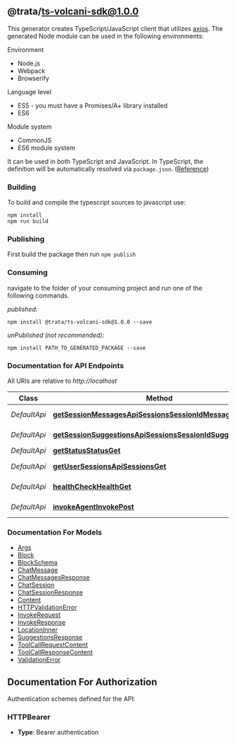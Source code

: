 ## @trata/ts-volcani-sdk@1.0.0

This generator creates TypeScript/JavaScript client that utilizes [axios](https://github.com/axios/axios). The generated Node module can be used in the following environments:

Environment
* Node.js
* Webpack
* Browserify

Language level
* ES5 - you must have a Promises/A+ library installed
* ES6

Module system
* CommonJS
* ES6 module system

It can be used in both TypeScript and JavaScript. In TypeScript, the definition will be automatically resolved via `package.json`. ([Reference](https://www.typescriptlang.org/docs/handbook/declaration-files/consumption.html))

### Building

To build and compile the typescript sources to javascript use:
```
npm install
npm run build
```

### Publishing

First build the package then run `npm publish`

### Consuming

navigate to the folder of your consuming project and run one of the following commands.

_published:_

```
npm install @trata/ts-volcani-sdk@1.0.0 --save
```

_unPublished (not recommended):_

```
npm install PATH_TO_GENERATED_PACKAGE --save
```

### Documentation for API Endpoints

All URIs are relative to *http://localhost*

Class | Method | HTTP request | Description
------------ | ------------- | ------------- | -------------
*DefaultApi* | [**getSessionMessagesApiSessionsSessionIdMessagesGet**](docs/DefaultApi.md#getsessionmessagesapisessionssessionidmessagesget) | **GET** /api/sessions/{session_id}/messages | Get Session Messages
*DefaultApi* | [**getSessionSuggestionsApiSessionsSessionIdSuggestionsGet**](docs/DefaultApi.md#getsessionsuggestionsapisessionssessionidsuggestionsget) | **GET** /api/sessions/{session_id}/suggestions | Get Session Suggestions
*DefaultApi* | [**getStatusStatusGet**](docs/DefaultApi.md#getstatusstatusget) | **GET** /status | Get Status
*DefaultApi* | [**getUserSessionsApiSessionsGet**](docs/DefaultApi.md#getusersessionsapisessionsget) | **GET** /api/sessions | Get User Sessions
*DefaultApi* | [**healthCheckHealthGet**](docs/DefaultApi.md#healthcheckhealthget) | **GET** /health | Health Check
*DefaultApi* | [**invokeAgentInvokePost**](docs/DefaultApi.md#invokeagentinvokepost) | **POST** /invoke | Invoke Agent


### Documentation For Models

 - [Args](docs/Args.md)
 - [Block](docs/Block.md)
 - [BlockSchema](docs/BlockSchema.md)
 - [ChatMessage](docs/ChatMessage.md)
 - [ChatMessagesResponse](docs/ChatMessagesResponse.md)
 - [ChatSession](docs/ChatSession.md)
 - [ChatSessionResponse](docs/ChatSessionResponse.md)
 - [Content](docs/Content.md)
 - [HTTPValidationError](docs/HTTPValidationError.md)
 - [InvokeRequest](docs/InvokeRequest.md)
 - [InvokeResponse](docs/InvokeResponse.md)
 - [LocationInner](docs/LocationInner.md)
 - [SuggestionsResponse](docs/SuggestionsResponse.md)
 - [ToolCallRequestContent](docs/ToolCallRequestContent.md)
 - [ToolCallResponseContent](docs/ToolCallResponseContent.md)
 - [ValidationError](docs/ValidationError.md)


<a id="documentation-for-authorization"></a>
## Documentation For Authorization


Authentication schemes defined for the API:
<a id="HTTPBearer"></a>
### HTTPBearer

- **Type**: Bearer authentication

